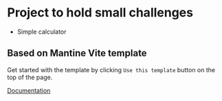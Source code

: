 # Project to hold small challenges

- Simple calculator

## Based on Mantine Vite template

Get started with the template by clicking `Use this template` button on the top of the page.

[Documentation](https://mantine.dev/guides/vite/)
